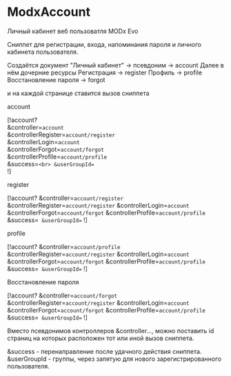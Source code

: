 # ModxAccount
Личный кабинет веб пользоватля MODx Evo

Сниппет для регистрации, входа, напоминания пароля и личного кабинета пользователя.

Создаётся документ "Личный кабинет" -> псевдоним -> account
Далее в нём дочерние ресурсы
Регистрация -> register
Профиль -> profile
Восстановление пароля -> forgot

и на каждой странице ставится вызов сниппета

account

[!account?<br>
&controller=`account`<br>
&controllerRegister=`account/register`<br>
&controllerLogin=`account`<br>
&controllerForgot=`account/forgot`<br>
&controllerProfile=`account/profile`<br>
&success=``<br>
&userGroupId=``<br>
!]

register

[!account?
&controller=`account/register`
&controllerRegister=`account/register`
&controllerLogin=`account`
&controllerForgot=`account/forgot`
&controllerProfile=`account/profile`
&success=``
&userGroupId=``
!]

profile

[!account?
&controller=`account/profile`
&controllerRegister=`account/register`
&controllerLogin=`account`
&controllerForgot=`account/forgot`
&controllerProfile=`account/profile`
&success=``
&userGroupId=``
!]

Восстановление пароля

[!account?
&controller=`account/forgot`
&controllerRegister=`account/register`
&controllerLogin=`account`
&controllerForgot=`account/forgot`
&controllerProfile=`account/profile`
&success=``
&userGroupId=``
!]

Вместо псевдонимов контроллеров &controller..., можно поставить id страниц на которых расположен тот или иной вызов сниппета.

&success - перенаправление после удачного действия сниппета.
&userGroupId - группы, через запятую для нового зарегистрированного пользователя.
